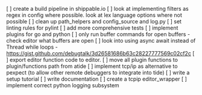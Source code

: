 [ ] create a build pipeline in shippable.io
[ ] look at implementing filters as regex in config where possible. look at lex language options where not possible
[ ] clean up path_helpers and config_source and log.py
[ ] set linting rules for pylint
[ ] add more comprehensive tests
[ ] implement plugins for go and python
[ ] only run buffer commands for open buffers - check editor what buffers are open
[ ] look into using async await instead of Thread while loops - https://gist.github.com/debugtalk/3d26581686b63c28227777569c02cf2c
[ ] export editor function code to editor.
[ ] move all plugin functions to plugin/functions path from atide
[ ] implement tcp/ip as alternative to pexpect (to allow other remote debuggers to integrate into tide)
[ ] write a setup tutorial
[ ] write documentation
[ ] create a tcpip editor_wrapper
[ ] implement correct python logging subsystem
